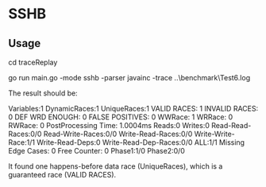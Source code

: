 # SSHB

## Usage

cd traceReplay

go run main.go -mode sshb -parser javainc -trace ..\benchmark\Test6.log

The result should be:

Variables:1
DynamicRaces:1
UniqueRaces:1
VALID RACES: 1
INVALID RACES: 0
DEF WRD ENOUGH: 0
FALSE POSITIVES: 0
WWRace: 1
WRRace: 0
RWRace: 0
PostProcessing Time: 1.0004ms
Reads:0
Writes:0
Read-Read-Races:0/0
Read-Write-Races:0/0
Write-Read-Races:0/0
Write-Write-Race:1/1
Write-Read-Deps:0
Write-Read-Dep-Races:0/0
ALL:1/1
Missing Edge Cases: 0
Free Counter: 0
Phase1:1/0
Phase2:0/0

It found one happens-before data race (UniqueRaces), which is a guaranteed race (VALID RACES). 
